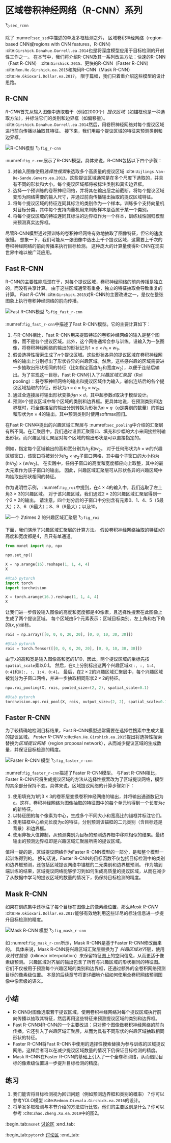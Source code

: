 # 区域卷积神经网络（R-CNN）系列
:label:`sec_rcnn`

除了 :numref:`sec_ssd`中描述的单发多框检测之外，
区域卷积神经网络（region-based CNN或regions with CNN features，R-CNN） :cite:`Girshick.Donahue.Darrell.ea.2014`也是将深度模型应用于目标检测的开创性工作之一。
在本节中，我们将介绍R-CNN及其一系列改进方法：快速的R-CNN（Fast R-CNN） :cite:`Girshick.2015`、更快的R-CNN（Faster R-CNN） :cite:`Ren.He.Girshick.ea.2015`和掩码R-CNN（Mask R-CNN） :cite:`He.Gkioxari.Dollar.ea.2017`。
限于篇幅，我们只着重介绍这些模型的设计思路。

## R-CNN

*R-CNN*首先从输入图像中选取若干（例如2000个）*提议区域*（如锚框也是一种选取方法），并标注它们的类别和边界框（如偏移量）。 :cite:`Girshick.Donahue.Darrell.ea.2014`然后，用卷积神经网络对每个提议区域进行前向传播以抽取其特征。
接下来，我们用每个提议区域的特征来预测类别和边界框。

![R-CNN模型](../img/r-cnn.svg)
:label:`fig_r-cnn`

 :numref:`fig_r-cnn`展示了R-CNN模型。具体来说，R-CNN包括以下四个步骤：

1. 对输入图像使用*选择性搜索*来选取多个高质量的提议区域 :cite:`Uijlings.Van-De-Sande.Gevers.ea.2013`。这些提议区域通常是在多个尺度下选取的，并具有不同的形状和大小。每个提议区域都将被标注类别和真实边界框。
1. 选择一个预训练的卷积神经网络，并将其在输出层之前截断。将每个提议区域变形为网络需要的输入尺寸，并通过前向传播输出抽取的提议区域特征。
1. 将每个提议区域的特征连同其标注的类别作为一个样本。训练多个支持向量机对目标分类，其中每个支持向量机用来判断样本是否属于某一个类别。
1. 将每个提议区域的特征连同其标注的边界框作为一个样本，训练线性回归模型来预测真实边界框。

尽管R-CNN模型通过预训练的卷积神经网络有效地抽取了图像特征，但它的速度很慢。
想象一下，我们可能从一张图像中选出上千个提议区域，这需要上千次的卷积神经网络的前向传播来执行目标检测。
这种庞大的计算量使得R-CNN在现实世界中难以被广泛应用。

## Fast R-CNN

R-CNN的主要性能瓶颈在于，对每个提议区域，卷积神经网络的前向传播是独立的，而没有共享计算。
由于这些区域通常有重叠，独立的特征抽取会导致重复的计算。
*Fast R-CNN* :cite:`Girshick.2015`对R-CNN的主要改进之一，是仅在整张图象上执行卷积神经网络的前向传播。

![Fast R-CNN模型](../img/fast-rcnn.svg)
:label:`fig_fast_r-cnn`

 :numref:`fig_fast_r-cnn`中描述了Fast R-CNN模型。它的主要计算如下：

1. 与R-CNN相比，Fast R-CNN用来提取特征的卷积神经网络的输入是整个图像，而不是各个提议区域。此外，这个网络通常会参与训练。设输入为一张图像，将卷积神经网络的输出的形状记为$1 \times c \times h_1  \times w_1$。
1. 假设选择性搜索生成了$n$个提议区域。这些形状各异的提议区域在卷积神经网络的输出上分别标出了形状各异的兴趣区域。然后，这些感兴趣的区域需要进一步抽取出形状相同的特征（比如指定高度$h_2$和宽度$w_2$），以便于连结后输出。为了实现这一目标，Fast R-CNN引入了*兴趣区域汇聚层*（RoI pooling）：将卷积神经网络的输出和提议区域作为输入，输出连结后的各个提议区域抽取的特征，形状为$n \times c \times h_2 \times w_2$。
1. 通过全连接层将输出形状变换为$n \times d$，其中超参数$d$取决于模型设计。
1. 预测$n$个提议区域中每个区域的类别和边界框。更具体地说，在预测类别和边界框时，将全连接层的输出分别转换为形状为$n \times q$（$q$是类别的数量）的输出和形状为$n \times 4$的输出。其中预测类别时使用softmax回归。

在Fast R-CNN中提出的兴趣区域汇聚层与 :numref:`sec_pooling`中介绍的汇聚层有所不同。在汇聚层中，我们通过设置汇聚窗口、填充和步幅的大小来间接控制输出形状。而兴趣区域汇聚层对每个区域的输出形状是可以直接指定的。

例如，指定每个区域输出的高和宽分别为$h_2$和$w_2$。
对于任何形状为$h \times w$的兴趣区域窗口，该窗口将被划分为$h_2 \times w_2$子窗口网格，其中每个子窗口的大小约为$(h/h_2) \times (w/w_2)$。
在实践中，任何子窗口的高度和宽度都应向上取整，其中的最大元素作为该子窗口的输出。
因此，兴趣区域汇聚层可从形状各异的兴趣区域中均抽取出形状相同的特征。

作为说明性示例， :numref:`fig_roi`中提到，在$4 \times 4$的输入中，我们选取了左上角$3\times 3$的兴趣区域。
对于该兴趣区域，我们通过$2\times 2$的兴趣区域汇聚层得到一个$2\times 2$的输出。
请注意，四个划分后的子窗口中分别含有元素0、1、4、5（5最大）；2、6（6最大）；8、9（9最大）；以及10。

![一个 $2\times 2$ 的兴趣区域汇聚层](../img/roi.svg)
:label:`fig_roi`

下面，我们演示了兴趣区域汇聚层的计算方法。
假设卷积神经网络抽取的特征`X`的高度和宽度都是4，且只有单通道。

```python
from mxnet import np, npx

npx.set_np()

X = np.arange(16).reshape(1, 1, 4, 4)
X
```

```python
#@tab pytorch
import torch
import torchvision

X = torch.arange(16.).reshape(1, 1, 4, 4)
X
```

让我们进一步假设输入图像的高度和宽度都是40像素，且选择性搜索在此图像上生成了两个提议区域。
每个区域由5个元素表示：区域目标类别、左上角和右下角的$(x, y)$坐标。

```python
rois = np.array([[0, 0, 0, 20, 20], [0, 0, 10, 30, 30]])
```

```python
#@tab pytorch
rois = torch.Tensor([[0, 0, 0, 20, 20], [0, 0, 10, 30, 30]])
```

由于`X`的高和宽是输入图像高和宽的$1/10$，因此，两个提议区域的坐标先按`spatial_scale`乘以0.1。
然后，在`X`上分别标出这两个兴趣区域`X[:, :, 1:4, 0:4]`和`X[:, :, 1:4, 0:4]`。
最后，在$2\times 2$的兴趣区域汇聚层中，每个兴趣区域被划分为子窗口网格，并进一步抽取相同形状$2\times 2$的特征。

```python
npx.roi_pooling(X, rois, pooled_size=(2, 2), spatial_scale=0.1)
```

```python
#@tab pytorch
torchvision.ops.roi_pool(X, rois, output_size=(2, 2), spatial_scale=0.1)
```

## Faster R-CNN

为了较精确地检测目标结果，Fast R-CNN模型通常需要在选择性搜索中生成大量的提议区域。
*Faster R-CNN* :cite:`Ren.He.Girshick.ea.2015`提出将选择性搜索替换为*区域提议网络*（region proposal network），从而减少提议区域的生成数量，并保证目标检测的精度。

![Faster R-CNN 模型](../img/faster-rcnn.svg)
:label:`fig_faster_r-cnn`

 :numref:`fig_faster_r-cnn`描述了Faster R-CNN模型。
与Fast R-CNN相比，Faster R-CNN只将生成提议区域的方法从选择性搜索改为了区域提议网络，模型的其余部分保持不变。具体来说，区域提议网络的计算步骤如下：

1. 使用填充为1的$3\times 3$的卷积层变换卷积神经网络的输出，并将输出通道数记为$c$。这样，卷积神经网络为图像抽取的特征图中的每个单元均得到一个长度为$c$的新特征。
1. 以特征图的每个像素为中心，生成多个不同大小和宽高比的锚框并标注它们。
1. 使用锚框中心单元长度为$c$的特征，分别预测该锚框的二元类别（含目标还是背景）和边界框。
1. 使用非极大值抑制，从预测类别为目标的预测边界框中移除相似的结果。最终输出的预测边界框即是兴趣区域汇聚层所需的提议区域。

值得一提的是，区域提议网络作为Faster R-CNN模型的一部分，是和整个模型一起训练得到的。
换句话说，Faster R-CNN的目标函数不仅包括目标检测中的类别和边界框预测，还包括区域提议网络中锚框的二元类别和边界框预测。
作为端到端训练的结果，区域提议网络能够学习到如何生成高质量的提议区域，从而在减少了从数据中学习的提议区域的数量的情况下，仍保持目标检测的精度。

## Mask R-CNN

如果在训练集中还标注了每个目标在图像上的像素级位置，那么*Mask R-CNN* :cite:`He.Gkioxari.Dollar.ea.2017`能够有效地利用这些详尽的标注信息进一步提升目标检测的精度。

![Mask R-CNN 模型](../img/mask-rcnn.svg)
:label:`fig_mask_r-cnn`

如 :numref:`fig_mask_r-cnn`所示，Mask R-CNN是基于Faster R-CNN修改而来的。
具体来说，Mask R-CNN将兴趣区域汇聚层替换为了
*兴趣区域对齐*层，使用*双线性插值*（bilinear interpolation）来保留特征图上的空间信息，从而更适于像素级预测。
兴趣区域对齐层的输出包含了所有与兴趣区域的形状相同的特征图。
它们不仅被用于预测每个兴趣区域的类别和边界框，还通过额外的全卷积网络预测目标的像素级位置。
本章的后续章节将更详细地介绍如何使用全卷积网络预测图像中像素级的语义。

## 小结

* R-CNN对图像选取若干提议区域，使用卷积神经网络对每个提议区域执行前向传播以抽取其特征，然后再用这些特征来预测提议区域的类别和边界框。
* Fast R-CNN对R-CNN的一个主要改进：只对整个图像做卷积神经网络的前向传播。它还引入了兴趣区域汇聚层，从而为具有不同形状的兴趣区域抽取相同形状的特征。
* Faster R-CNN将Fast R-CNN中使用的选择性搜索替换为参与训练的区域提议网络，这样后者可以在减少提议区域数量的情况下仍保证目标检测的精度。
* Mask R-CNN在Faster R-CNN的基础上引入了一个全卷积网络，从而借助目标的像素级位置进一步提升目标检测的精度。

## 练习

1. 我们能否将目标检测视为回归问题（例如预测边界框和类别的概率）？你可以参考YOLO模型 :cite:`Redmon.Divvala.Girshick.ea.2016`的设计。
1. 将单发多框检测与本节介绍的方法进行比较。他们的主要区别是什么？你可以参考 :cite:`Zhao.Zheng.Xu.ea.2019`中的图2。

:begin_tab:`mxnet`
[讨论区](https://discuss.d2l.ai/t/3206)
:end_tab:

:begin_tab:`pytorch`
[讨论区](https://discuss.d2l.ai/t/3207)
:end_tab:
